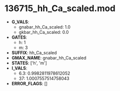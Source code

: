 # 136715_hh_Ca_scaled.mod

- **G_VALS**:
  - gnabar_hh_Ca_scaled: 1.0
  - gkbar_hh_Ca_scaled: 0.0
- **GATES**:
  - h: 1
  - m: 3
- **SUFFIX**: hh_Ca_scaled
- **GMAX_NAME**: gnabar_hh_Ca_scaled
- **STATES**: ['h', 'm']
- **I_VALS**:
  - 6.3: 0.9982811978612052
  - 37: 1.0007557514758043
- **ERROR_FLAGS**: []
